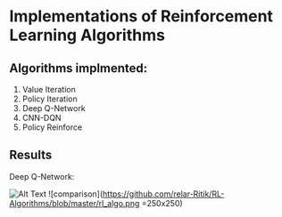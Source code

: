 # Implementations of Reinforcement Learning Algorithms

## Algorithms  implmented:

1. Value Iteration
2. Policy Iteration
3. Deep Q-Network
4. CNN-DQN
5. Policy Reinforce

## Results

Deep Q-Network:

![Alt Text](https://media.giphy.com/media/SsxU9UVuMRixrbMaLT/giphy.gif)
![comparison](https://github.com/relar-Ritik/RL-Algorithms/blob/master/rl_algo.png =250x250)
